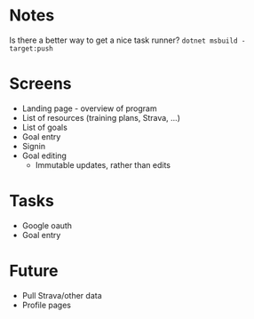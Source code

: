 # Notes
Is there a better way to get a nice task runner?
`dotnet msbuild -target:push`

# Screens
- Landing page - overview of program
- List of resources (training plans, Strava, ...)
- List of goals
- Goal entry
- Signin
- Goal editing
  - Immutable updates, rather than edits

# Tasks
- Google oauth
- Goal entry

# Future
- Pull Strava/other data
- Profile pages
